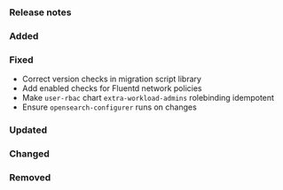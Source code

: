 ### Release notes

### Added

### Fixed

- Correct version checks in migration script library
- Add enabled checks for Fluentd network policies
- Make `user-rbac` chart `extra-workload-admins` rolebinding idempotent
- Ensure `opensearch-configurer` runs on changes

### Updated

### Changed

### Removed

